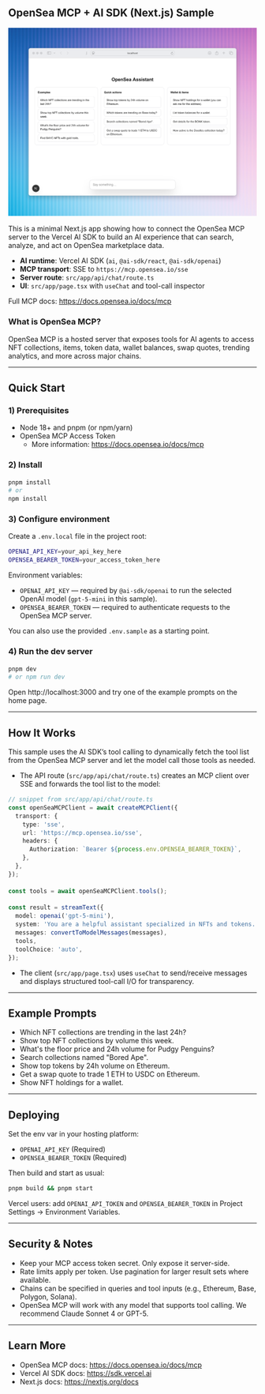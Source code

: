 ## OpenSea MCP + AI SDK (Next.js) Sample

![App screenshot](public/screenshot.png)

This is a minimal Next.js app showing how to connect the OpenSea MCP server to the Vercel AI SDK to build an AI experience that can search, analyze, and act on OpenSea marketplace data.

- **AI runtime**: Vercel AI SDK (`ai`, `@ai-sdk/react`, `@ai-sdk/openai`)
- **MCP transport**: SSE to `https://mcp.opensea.io/sse`
- **Server route**: `src/app/api/chat/route.ts`
- **UI**: `src/app/page.tsx` with `useChat` and tool-call inspector

Full MCP docs: https://docs.opensea.io/docs/mcp

### What is OpenSea MCP?

OpenSea MCP is a hosted server that exposes tools for AI agents to access NFT collections, items, token data, wallet balances, swap quotes, trending analytics, and more across major chains.

---

## Quick Start

### 1) Prerequisites

- Node 18+ and pnpm (or npm/yarn)
- OpenSea MCP Access Token
  - More information: https://docs.opensea.io/docs/mcp

### 2) Install

```bash
pnpm install
# or
npm install
```

### 3) Configure environment

Create a `.env.local` file in the project root:

```bash
OPENAI_API_KEY=your_api_key_here
OPENSEA_BEARER_TOKEN=your_access_token_here
```

Environment variables:

- `OPENAI_API_KEY` — required by `@ai-sdk/openai` to run the selected OpenAI model (`gpt-5-mini` in this sample).
- `OPENSEA_BEARER_TOKEN` — required to authenticate requests to the OpenSea MCP server.

You can also use the provided `.env.sample` as a starting point.

### 4) Run the dev server

```bash
pnpm dev
# or npm run dev
```

Open http://localhost:3000 and try one of the example prompts on the home page.

---

## How It Works

This sample uses the AI SDK’s tool calling to dynamically fetch the tool list from the OpenSea MCP server and let the model call those tools as needed.

- The API route (`src/app/api/chat/route.ts`) creates an MCP client over SSE and forwards the tool list to the model:

```ts
// snippet from src/app/api/chat/route.ts
const openSeaMCPClient = await createMCPClient({
  transport: {
    type: 'sse',
    url: 'https://mcp.opensea.io/sse',
    headers: {
      Authorization: `Bearer ${process.env.OPENSEA_BEARER_TOKEN}`,
    },
  },
});

const tools = await openSeaMCPClient.tools();

const result = streamText({
  model: openai('gpt-5-mini'),
  system: 'You are a helpful assistant specialized in NFTs and tokens.',
  messages: convertToModelMessages(messages),
  tools,
  toolChoice: 'auto',
});
```

- The client (`src/app/page.tsx`) uses `useChat` to send/receive messages and displays structured tool-call I/O for transparency.

---

## Example Prompts

- Which NFT collections are trending in the last 24h?
- Show top NFT collections by volume this week.
- What's the floor price and 24h volume for Pudgy Penguins?
- Search collections named "Bored Ape".
- Show top tokens by 24h volume on Ethereum.
- Get a swap quote to trade 1 ETH to USDC on Ethereum.
- Show NFT holdings for a wallet.

---

## Deploying

Set the env var in your hosting platform:

- `OPENAI_API_KEY` (Required)
- `OPENSEA_BEARER_TOKEN` (Required)

Then build and start as usual:

```bash
pnpm build && pnpm start
```

Vercel users: add `OPENAI_API_TOKEN` and `OPENSEA_BEARER_TOKEN` in Project Settings → Environment Variables.

---

## Security & Notes

- Keep your MCP access token secret. Only expose it server-side.
- Rate limits apply per token. Use pagination for larger result sets where available.
- Chains can be specified in queries and tool inputs (e.g., Ethereum, Base, Polygon, Solana).
- OpenSea MCP will work with any model that supports tool calling. We recommend Claude Sonnet 4 or GPT-5.

---

## Learn More

- OpenSea MCP docs: https://docs.opensea.io/docs/mcp
- Vercel AI SDK docs: https://sdk.vercel.ai
- Next.js docs: https://nextjs.org/docs

